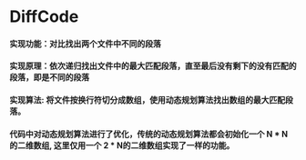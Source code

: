 # DiffCode
#### 实现功能：对比找出两个文件中不同的段落
#### 实现原理：依次递归找出文件中的最大匹配段落，直至最后没有剩下的没有匹配的段落，即是不同的段落
#### 实现算法: 将文件按换行符切分成数组，使用动态规划算法找出数组的最大匹配段落。
#### 代码中对动态规划算法进行了优化，传统的动态规划算法都会初始化一个 N * N 的二维数组, 这里仅用一个 2 * N的二维数组实现了一样的功能。
